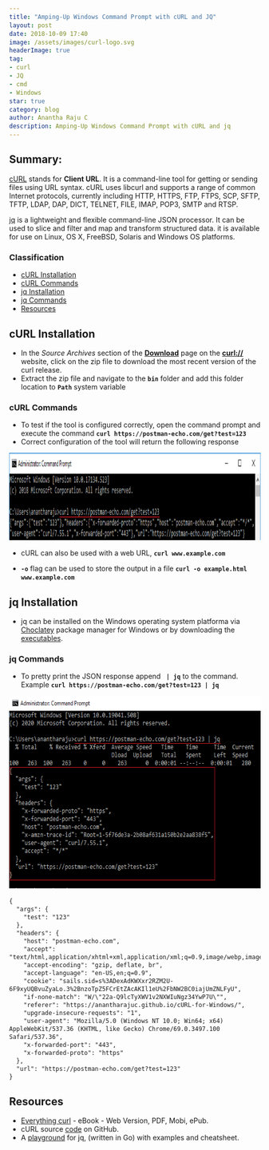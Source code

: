 ```yaml
---
title: "Amping-Up Windows Command Prompt with cURL and JQ"
layout: post
date: 2018-10-09 17:40
image: /assets/images/curl-logo.svg
headerImage: true
tag:
- curl
- JQ
- cmd
- Windows 
star: true
category: blog
author: Anantha Raju C
description: Amping-Up Windows Command Prompt with cURL and jq
---
```


## Summary:

<a href="https://curl.haxx.se/" target="_blank" >cURL</a> stands for **Client URL**. It is a command-line tool for getting or sending files using URL syntax. cURL uses libcurl and supports a range of common Internet protocols, currently including HTTP, HTTPS, FTP, FTPS, SCP, SFTP, TFTP, LDAP, DAP, DICT, TELNET, FILE, IMAP, POP3, SMTP and RTSP.

<a href="https://stedolan.github.io/jq/" target="_blank" >jq</a> is a lightweight and flexible command-line JSON processor. It can be used to slice and filter and map and transform structured data. it is available for use on Linux, OS X, FreeBSD, Solaris and Windows OS platforms.

### Classification
- [cURL Installation](#curl-installation)
- [cURL Commands](#curl-commands)
- [jq Installation](#jq-installation)
- [jq Commands](#jq-commands)
- [Resources](#resources)

## cURL Installation

- In the *Source Archives* section of the **<a href="https://curl.haxx.se/download.html" target="_blank" >Download</a>** page on the **<a href="https://curl.haxx.se/" target="_blank" >curl://</a>** website, click on the zip file to download the most recent version of the curl release.
- Extract the zip file and navigate to the **`bin`** folder and add this folder location to **`Path`** system variable

### cURL Commands

- To test if the tool is configured correctly, open the command prompt and execute the command **`curl https://postman-echo.com/get?test=123`**
- Correct configuration of the tool will return the following response 

<img src="/assets/images/curl-example.PNG" width="1500" Height="175">

- cURL can also be used with a web URL, **`curl www.example.com`**

- **`-o`** flag can be used to store the output in a file **`curl -o example.html www.example.com`**

## jq Installation

- jq can be installed on the Windows operating system platforma via <a href="https://chocolatey.org/" target="_blank" >Choclatey</a> package manager for Windows or by downloading the <a href="https://stedolan.github.io/jq/download/" target="_blank" >executables</a>.

### jq Commands

- To pretty print the JSON response append **` | jq`** to the command. Example **`curl https://postman-echo.com/get?test=123 | jq`**

<img src="/assets/images/curl-example-pretty-print.PNG" width="649" Height="386">

```
{
  "args": {
    "test": "123"
  },
  "headers": {
    "host": "postman-echo.com",
    "accept": "text/html,application/xhtml+xml,application/xml;q=0.9,image/webp,image/apng,*/*;q=0.8",
    "accept-encoding": "gzip, deflate, br",
    "accept-language": "en-US,en;q=0.9",
    "cookie": "sails.sid=s%3ADexAdKWXxr2RZM2U-6F9xyUQBvuZyaLo.3%2BnzoTpZ5FCrEtZAcAKIl1eU%2FbNW2BC0iajUmZNLFyU",
    "if-none-match": "W/\"22a-Q9lcTyXWV1v2NXWIuNgz34YwP7U\"",
    "referer": "https://anantharajuc.github.io/cURL-for-Windows/",
    "upgrade-insecure-requests": "1",
    "user-agent": "Mozilla/5.0 (Windows NT 10.0; Win64; x64) AppleWebKit/537.36 (KHTML, like Gecko) Chrome/69.0.3497.100 Safari/537.36",
    "x-forwarded-port": "443",
    "x-forwarded-proto": "https"
  },
  "url": "https://postman-echo.com/get?test=123"
}
```

## Resources

- <a href="https://curl.haxx.se/book.html" target="_blank" >Everything curl</a> - eBook - Web Version, PDF, Mobi, ePub.
- cURL source <a href="https://github.com/curl/curl" target="_blank" >code</a> on GitHub.
- A <a href="https://jqplay.org/" target="_blank" >playground</a> for jq, (written in Go) with examples and cheatsheet.
